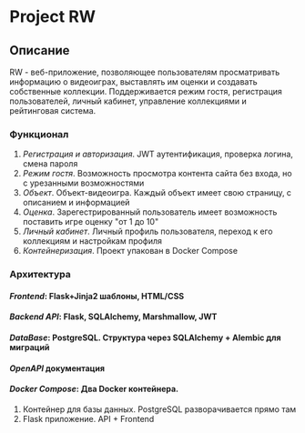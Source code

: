 # Project RW

## Описание
RW - веб-приложение, позволяющее пользователям просматривать информацию о видеоиграх, выставлять им оценки и создавать собственные коллекции.
Поддерживается режим гостя, регистрация пользователей, личный кабинет, управление коллекциями и рейтинговая система.

### Функционал
1. *Регистрация и авторизация*. JWT аутентификация, проверка логина, смена пароля
2. *Режим гостя*. Возможность просмотра контента сайта без входа, но с урезанными возможностями
3. *Объект*. Объект-видеоигра. Каждый объект имеет свою страницу, с описанием и информацией
4. *Оценка*. Зарегестрированный пользователь имеет возможность поставить игре оценку "от 1 до 10"
5. *Личный кабинет*. Личный профиль пользователя, переход к его коллекциям и настройкам профиля
6. *Контейнеризация*. Проект упакован в Docker Compose

### Архитектура
#### *Frontend*: Flask+Jinja2 шаблоны, HTML/CSS
#### *Backend API*: Flask, SQLAlchemy, Marshmallow, JWT
#### *DataBase*: PostgreSQL. Структура через SQLAlchemy + Alembic для миграций
#### *OpenAPI* документация
#### *Docker Compose*: Два Docker контейнера.
1. Контейнер для базы данных. PostgreSQL разворачивается прямо там
2. Flask приложение. API + Frontend
